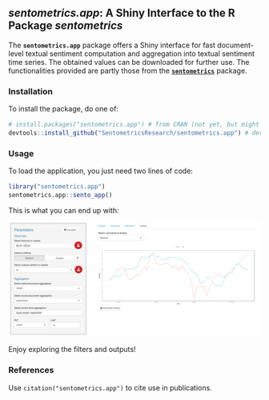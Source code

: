 
## _sentometrics.app_: A Shiny Interface to the R Package _sentometrics_

<!--- [![CRAN](http://www.r-pkg.org/badges/version/sentometrics.app)](https://cran.r-project.org/package=sentometrics.app) --->
<!--- [![Downloads](http://cranlogs.r-pkg.org/badges/sentometrics.app?color=brightgreen)](http://www.r-pkg.org/pkg/sentometrics.app) --->
<!--- [![Downloads](http://cranlogs.r-pkg.org/badges/grand-total/sentometrics.app?color=brightgreen)](http://www.r-pkg.org/pkg/sentometrics.app) --->
<!--- [![Pending Pull-Requests](http://githubbadges.herokuapp.com/SentometricsResearch/sentometrics.app/pulls.svg?style=flat)](https://github.com/SentometricsResearch/sentometrics.app/pulls) --->
<!--- [![Github Issues](http://githubbadges.herokuapp.com/SentometricsResearch/sentometrics.app/issues.svg)](https://github.com/SentometricsResearch/sentometrics.app/issues) --->

The **`sentometrics.app`** package offers a Shiny interface for fast document-level textual sentiment computation and aggregation into textual sentiment time series. The obtained values can be downloaded for further use. The functionalities provided are partly those from the [**`sentometrics`**](https://github.com/SentometricsResearch/sentometrics) package.

### Installation

To install the package, do one of:

```R
# install.packages("sentometrics.app") # from CRAN (not yet, but might one day)
devtools::install_github("SentometricsResearch/sentometrics.app") # development version (may be buggy...)
```

### Usage

To load the application, you just need two lines of code:

```R
library("sentometrics.app")
sentometrics.app::sento_app()
```

This is what you can end up with:

<p align="center"> <img src="man/figures/app-preview.png" alt="app"/> </p>

Enjoy exploring the filters and outputs!

### References

Use `citation("sentometrics.app")` to cite use in publications.

